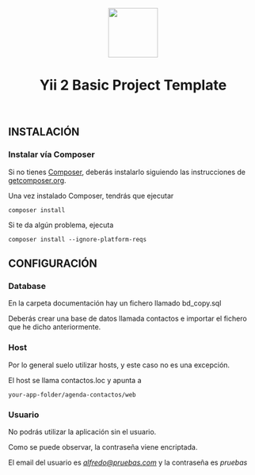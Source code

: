 <p align="center">
    <a href="https://github.com/yiisoft" target="_blank">
        <img src="https://avatars0.githubusercontent.com/u/993323" height="100px">
    </a>
    <h1 align="center">Yii 2 Basic Project Template</h1>
    <br>
</p>


INSTALACIÓN
------------

### Instalar vía Composer

Si no tienes [Composer](http://getcomposer.org/), deberás instalarlo siguiendo las instrucciones de  [getcomposer.org](http://getcomposer.org/doc/00-intro.md#installation-nix).

Una vez instalado Composer, tendrás que ejecutar

~~~
composer install
~~~

Si te da algún problema, ejecuta 

~~~
composer install --ignore-platform-reqs
~~~


CONFIGURACIÓN
-------------

### Database

En la carpeta documentación hay un fichero llamado bd_copy.sql

Deberás crear una base de datos llamada contactos e importar el fichero que he dicho anteriormente.

### Host

Por lo general suelo utilizar hosts, y este caso no es una excepción.

El host se llama contactos.loc y apunta a 

~~~
your-app-folder/agenda-contactos/web
~~~

### Usuario

No podrás utilizar la aplicación sin el usuario. 

Como se puede observar, la contraseña viene encriptada.

El email del usuario es *alfredo@pruebas.com* y la contraseña es *pruebas*
